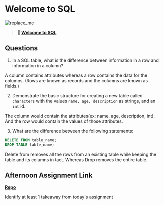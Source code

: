 # Welcome to SQL

![replace_me](https://codeworks.blob.core.windows.net/public/assets/img/illustrations/placeholder.svg)

> **📖 [Welcome to SQL](https://codeworksacademy.com/fs-student-guide/resources/wk11/01-MySQL-GettingStarted)**

## Questions

1. In a SQL table, what is the difference between information in a row and information in a column?

A column contains attributes whereas a row contains the data for the columns. (Rows are known as records and the columns are known as fields.)

2. Demonstrate the basic structure for creating a new table called `characters` with the values `name, age, description` as strings, and an `int` id.

The column would contain the attributes(ex: name, age, description, int). And the row would contain the values of those attributes.

3. What are the difference between the following statements: 
```sql
DELETE FROM table_name;
DROP TABLE table_name;
```

Delete from removes all the rows from an existing table while keeping the table and its columns in tact. Whereas Drop removes the entire table.

## Afternoon Assignment Link

**[Repo](https://github.com/tylertruman/<ASSIGNMENT_REPO>)**

Identify at least 1 takeaway from today's assignment
